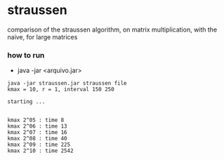 # straussen
comparison of the straussen algorithm, on matrix multiplication, with the naive, for large matrices

### how to run
- java -jar <arquivo.jar> <algorithm> <filename> 
```shell
java -jar straussen.jar straussen file
kmax = 10, r = 1, interval 150 250

starting ... 


kmax 2^05 : time 8
kmax 2^06 : time 13
kmax 2^07 : time 16
kmax 2^08 : time 40
kmax 2^09 : time 225
kmax 2^10 : time 2542
```

